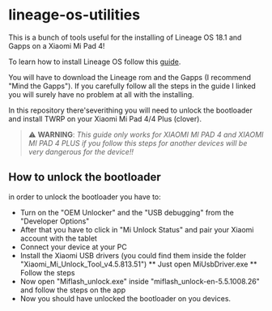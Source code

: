 # lineage-os-utilities
This is a bunch of tools useful for the installing of Lineage OS 18.1 and Gapps on a Xiaomi Mi Pad 4!

To learn how to install Lineage OS follow this [guide](https://www.getdroidtips.com/lineageos-18-xiaomi-mi-pad-4-4-plus/).

You will have to download the Lineage rom and the Gapps (I recommend "Mind the Gapps").
If you carefully follow all the steps in the guide I linked you will surely have no problem at all with the installing.

In this repository there'severithing you will need to unlock the bootloader and install TWRP on your Xiaomi Mi Pad 4/4 Plus (clover).

> :warning: **WARNING**: *This guide only works for XIAOMI MI PAD 4 and  XIAOMI MI PAD 4 PLUS if you follow this steps for another devices will be very dangerous for the device!!*

## How to unlock the bootloader

in order to unlock the bootloader you have to:
* Turn on the "OEM Unlocker" and the "USB debugging" from the "Developer Options"
* After that you have to click in "Mi Unlock Status" and pair your Xiaomi account with the tablet
* Connect your device at your PC
* Install the Xiaomi USB drivers (you could find them inside the folder "Xiaomi_Mi_Unlock_Tool_v4.5.813.51")
** Just open MiUsbDriver.exe
** Follow the steps
* Now open "Miflash_unlock.exe" inside "miflash_unlock-en-5.5.1008.26" and follow the steps on the app
* Now you should have unlocked the bootloader on you devices.

